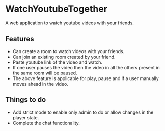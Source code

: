 # WatchYoutubeTogether
A web application to watch youtube videos with your friends.

## Features
* Can create a room to watch videos with your friends.
* Can join an existing room created by your friend.
* Paste youtube link of the video and watch.
* If one user pauses the video then the video in all the others present in the same room will be paused.
* The above feature is applicable for play, pause and if a user manually moves ahead in the video.

## Things to do
* Add strict mode to enable only admin to do or allow changes in the player state.
* Complete the chat functionality.